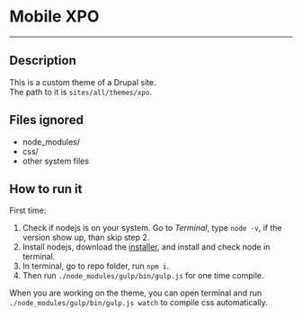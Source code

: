 # Mobile XPO
-------

## Description

This is a custom theme of a Drupal site.  
The path to it is `sites/all/themes/xpo`.

## Files ignored

- node_modules/
- css/
- other system files

## How to run it

First time:

1. Check if nodejs is on your system. Go to *Terminal*, type `node -v`, if the version show up, than skip step 2.
2. Install nodejs, download the [installer](http://nodejs.org/), and install and check node in terminal.
3. In terminal, go to repo folder, run `npm i`.
4. Then run `./node_modules/gulp/bin/gulp.js` for one time compile.

When you are working on the theme, you can open terminal and run `./node_modules/gulp/bin/gulp.js watch` to compile css automatically.